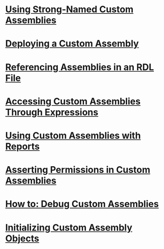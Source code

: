 # [Using Strong-Named Custom Assemblies](using-strong-named-custom-assemblies.md)
# [Deploying a Custom Assembly](deploying-a-custom-assembly.md)
# [Referencing Assemblies in an RDL File](referencing-assemblies-in-an-rdl-file.md)
# [Accessing Custom Assemblies Through Expressions](accessing-custom-assemblies-through-expressions.md)
# [Using Custom Assemblies with Reports](using-custom-assemblies-with-reports.md)
# [Asserting Permissions in Custom Assemblies](asserting-permissions-in-custom-assemblies.md)
# [How to: Debug Custom Assemblies](how-to-debug-custom-assemblies.md)
# [Initializing Custom Assembly Objects](initializing-custom-assembly-objects.md)

